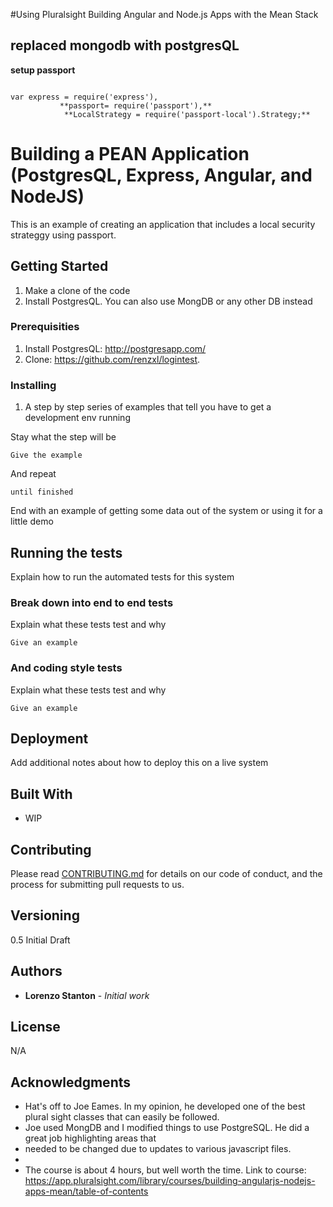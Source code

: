 #Using Pluralsight Building Angular and Node.js Apps with the Mean Stack
## replaced mongodb with postgresQL


**setup passport**

```

var express = require('express'),
           **passport= require('passport'),**
            **LocalStrategy = require('passport-local').Strategy;**
```


# Building a PEAN Application (PostgresQL, Express, Angular, and NodeJS)

This is an example of creating an application that includes a local security strateggy using passport.


## Getting Started

1) Make a clone of the code
2) Install PostgresQL. You can also use MongDB or any other DB instead


### Prerequisities

1) Install PostgresQL: http://postgresapp.com/
2) Clone: https://github.com/renzxl/logintest.


### Installing

1) A step by step series of examples that tell you have to get a development env running

Stay what the step will be

```
Give the example
```

And repeat

```
until finished
```

End with an example of getting some data out of the system or using it for a little demo

## Running the tests

Explain how to run the automated tests for this system

### Break down into end to end tests

Explain what these tests test and why

```
Give an example
```

### And coding style tests

Explain what these tests test and why

```
Give an example
```

## Deployment

Add additional notes about how to deploy this on a live system

## Built With

* WIP

## Contributing

Please read [CONTRIBUTING.md](CONTRIBUTING.md) for details on our code of conduct, and the process for submitting pull requests to us.

## Versioning

0.5 Initial Draft

## Authors

* **Lorenzo Stanton** - *Initial work* 


## License

N/A

## Acknowledgments

* Hat's off to Joe Eames. In my opinion, he developed one of the best plural sight classes that can easily be followed.
* Joe used MongDB  and I modified things to use PostgreSQL. He did a great job highlighting areas that 
* needed to be changed due to updates to various javascript files.
* 
* The course is about 4 hours, but well worth the time. Link to course: https://app.pluralsight.com/library/courses/building-angularjs-nodejs-apps-mean/table-of-contents

 